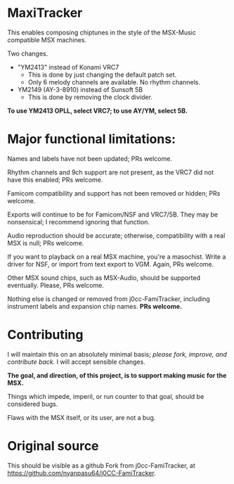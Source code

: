 # MaxiTracker

This enables composing chiptunes in the style of the MSX-Music compatible MSX machines.

Two changes.
- "YM2413" instead of Konami VRC7
   - This is done by just changing the default patch set.
   - Only 6 melody channels are available. No rhythm channels.
- YM2149 (AY-3-8910) instead of Sunsoft 5B
   - This is done by removing the clock divider.
   
**To use YM2413 OPLL, select VRC7; to use AY/YM, select 5B.**

# Major functional limitations:

Names and labels have not been updated; PRs welcome.

Rhythm channels and 9ch support are not present, as the VRC7 did not have this enabled; PRs welcome.

Famicom compatibility and support has not been removed or hidden; PRs welcome.

Exports will continue to be for Famicom/NSF and VRC7/5B. They may be nonsensical; I recommend ignoring that function.

Audio reproduction should be accurate; otherwise, compatibility with a real MSX is null; PRs welcome.

If you want to playback on a real MSX machine, you're a masochist. Write a driver for NSF, or import from text export to VGM. Again, PRs welcome.

Other MSX sound chips, such as MSX-Audio, should be supported eventually. Please, PRs welcome.

Nothing else is changed or removed from j0cc-FamiTracker, including instrument labels and expansion chip names. **PRs welcome.**

# Contributing

I will maintain this on an absolutely minimal basis; _please fork, improve, and contribute back._ I will accept sensible changes.

**The goal, and direction, of this project, is to support making music for the MSX.** 

Things which impede, imperil, or run counter to that goal, should be considered bugs.

Flaws with the MSX itself, or its user, are not a bug.


# Original source

This should be visible as a github Fork from j0cc-FamiTracker, at https://github.com/nyanpasu64/j0CC-FamiTracker.
